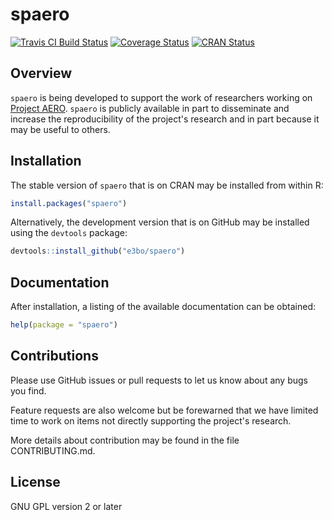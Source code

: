 
# spaero

[![Travis CI Build Status](https://travis-ci.org/e3bo/spaero.svg?branch=master)](https://travis-ci.org/e3bo/spaero)
[![Coverage Status](https://img.shields.io/codecov/c/github/e3bo/spaero/master.svg)](https://codecov.io/github/e3bo/spaero?branch=master)
[![CRAN Status](https://www.r-pkg.org/badges/version/spaero)](https://cran.r-project.org/package=spaero)

## Overview

`spaero` is being developed to support the work of researchers working
on [Project AERO](https://daphnia.ecology.uga.edu/midas/). `spaero` is
publicly available in part to disseminate and increase the
reproducibility of the project's research and in part because it may
be useful to others.

## Installation

The stable version of `spaero` that is on CRAN may be installed from
within R:

```r
install.packages("spaero")
```

Alternatively, the development version that is on GitHub may be
installed using the `devtools` package:

```r
devtools::install_github("e3bo/spaero")
```

## Documentation

After installation, a listing of the available documentation can be obtained:

```r
help(package = "spaero")
```

## Contributions

Please use GitHub issues or pull requests to let us know about any
bugs you find.

Feature requests are also welcome but be forewarned that we have
limited time to work on items not directly supporting the project's
research.

More details about contribution may be found in the file CONTRIBUTING.md.

## License

GNU GPL version 2 or later
